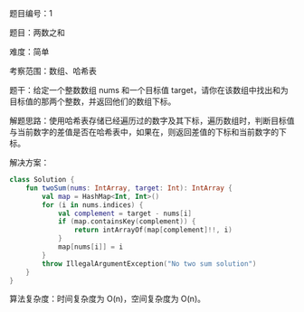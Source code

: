 题目编号：1

题目：两数之和

难度：简单

考察范围：数组、哈希表

题干：给定一个整数数组 nums 和一个目标值 target，请你在该数组中找出和为目标值的那两个整数，并返回他们的数组下标。

解题思路：使用哈希表存储已经遍历过的数字及其下标，遍历数组时，判断目标值与当前数字的差值是否在哈希表中，如果在，则返回差值的下标和当前数字的下标。

解决方案：

```kotlin
class Solution {
    fun twoSum(nums: IntArray, target: Int): IntArray {
        val map = HashMap<Int, Int>()
        for (i in nums.indices) {
            val complement = target - nums[i]
            if (map.containsKey(complement)) {
                return intArrayOf(map[complement]!!, i)
            }
            map[nums[i]] = i
        }
        throw IllegalArgumentException("No two sum solution")
    }
}
```

算法复杂度：时间复杂度为 O(n)，空间复杂度为 O(n)。